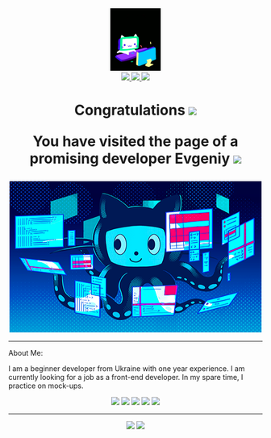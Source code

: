 <div id="header" align="center">
    <img src="img/logo.gif" width="100"/>
</div>

<div id="badges" align="center">    
    <a href="https://www.facebook.com/profile.php?id=100014753138268">
    <img src="https://img.shields.io/badge/Facebook-blue?logo=facebook&logoColor=white&style=flate">    
    </a>
    <a href="https://www.chernyafop@gmail.com">
        <img src="https://img.shields.io/badge/Gmail-D14836?style=for-the-badge&logo=gmail&logoColor=white&style=flate">    
        </a>
    <img src="https://gpvc.arturio.dev/chernyaeugene">
</div>

<h1>
    <p align='center'>Congratulations
    <img src="https://images.crystalcomments.com/1/607165227e878a4371.gif" width="30"/></p>
    <p align='center'>You have visited the page of a promising developer Evgeniy
    <img src="https://media.giphy.com/media/hvRJCLFzcasrR4ia7z/giphy.gif" width="30"/></p>
</h1>
<div align="center">
    <img src="img/github-wallpaper.png" width="500" height="300">
</div>

___

About Me:
<p>I am a beginner developer from Ukraine with one year experience. I am currently looking for a job as a front-end developer. In my spare time, I practice on mock-ups.</p>
<div id="skills" align="center">
    <img src="https://img.shields.io/badge/HTML5-E34F26?style=for-the-badge&logo=html5&logoColor=white&style=flate"/>
    <img src="https://img.shields.io/badge/CSS3-1572B6?style=for-the-badge&logo=css3&logoColor=white&style=flate"/>
    <img src="https://img.shields.io/badge/JavaScript-F7DF1E?style=for-the-badge&logo=javascript&logoColor=black&style=flate"/>
    <img src="https://img.shields.io/badge/adobe%20xd-purple?style=for-the-badge&logo=adobe%20xd&logoColor=white&style=flate"/>
    <img src="https://img.shields.io/badge/adobe%20photoshop-%2331A8FF.svg?style=for-the-badge&logo=adobe%20photoshop&logoColor=white&style=flate"/>
</div>

___

<p align='center'>
<a href="https://github-readme-stats.vercel.app/api?username=chernyaeugene&show_icons=true&count_private=true">
<img src="https://github-readme-stats.vercel.app/api?username=chernyaeugene&show_icons=true&count_private=true" height=110/></a>
<a href="https://github.com/chernyaeugene/github-readme-stats">
<img height=110 src="https://github-readme-stats.vercel.app/api/top-langs/?username=chernyaeugene&layout=compact"/></a></p>
